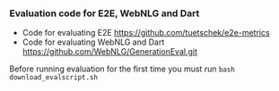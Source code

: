 ### Evaluation code for E2E, WebNLG and Dart

* Code for evaluating E2E https://github.com/tuetschek/e2e-metrics
* Code for evaluating WebNLG and Dart https://github.com/WebNLG/GenerationEval.git

Before running evaluation for the first time you must run
`bash download_evalscript.sh`

